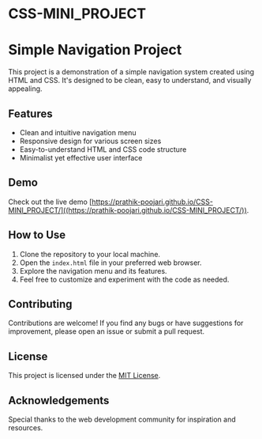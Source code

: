 # CSS-MINI_PROJECT
# Simple Navigation Project

This project is a demonstration of a simple navigation system created using HTML and CSS. It's designed to be clean, easy to understand, and visually appealing.

## Features

- Clean and intuitive navigation menu
- Responsive design for various screen sizes
- Easy-to-understand HTML and CSS code structure
- Minimalist yet effective user interface

## Demo

Check out the live demo [https://prathik-poojari.github.io/CSS-MINI_PROJECT/]((https://prathik-poojari.github.io/CSS-MINI_PROJECT/)).

## How to Use

1. Clone the repository to your local machine.
2. Open the `index.html` file in your preferred web browser.
3. Explore the navigation menu and its features.
4. Feel free to customize and experiment with the code as needed.

## Contributing

Contributions are welcome! If you find any bugs or have suggestions for improvement, please open an issue or submit a pull request.

## License

This project is licensed under the [MIT License](LICENSE).

## Acknowledgements

Special thanks to the web development community for inspiration and resources.


